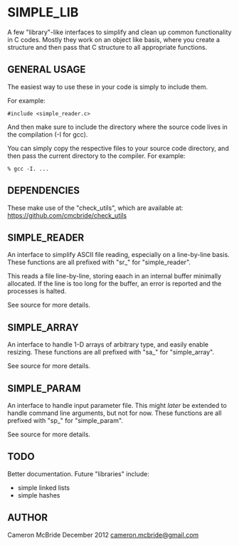 SIMPLE_LIB 
==========
A few "library"-like interfaces to simplify and clean up common functionality 
in C codes. Mostly they work on an object like basis, where you create a structure
and then pass that C structure to all appropriate functions. 


GENERAL USAGE
-------------
The easiest way to use these in your code is simply to include them. 

For example: 

    #include <simple_reader.c> 

And then make sure to include the directory where the source code lives 
in the compilation (-I for gcc).

You can simply copy the respective files to your source code directory, and 
then pass the current directory to the compiler.  For example: 

    % gcc -I. ... 


DEPENDENCIES
------------
These make use of the "check_utils", which are available 
at: 
    https://github.com/cmcbride/check_utils


SIMPLE_READER
-------------
An interface to simplify ASCII file reading, especially on a line-by-line basis. 
These functions are all prefixed with "sr_" for "simple_reader".

This reads a file line-by-line, storing eaach in an internal buffer minimally 
allocated.  If the line is too long for the buffer, an error is reported and the 
processes is halted. 

See source for more details. 


SIMPLE_ARRAY
------------
An interface to handle 1-D arrays of arbitrary type, and easily enable resizing. 
These functions are all prefixed with "sa_" for "simple_array". 

See source for more details. 


SIMPLE_PARAM
------------
An interface to handle input parameter file. This might _later_ be extended to 
handle command line arguments, but not for now. 
These functions are all prefixed with "sp_" for "simple_param". 

See source for more details. 


TODO
----
Better documentation.  Future "libraries" include:
 * simple linked lists
 * simple hashes


AUTHOR
------
Cameron McBride
December 2012 
cameron.mcbride@gmail.com

